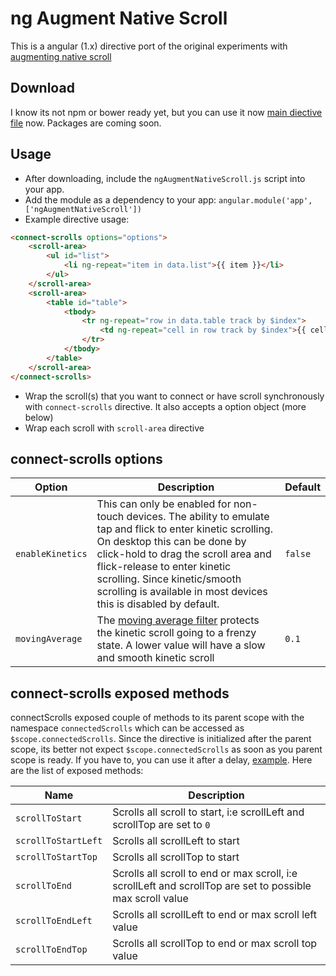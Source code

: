 # ng Augment Native Scroll
This is a angular (1.x) directive port of the original experiments with [augmenting native scroll](https://github.com/iamvijaydev/augment-native-scroll)

## Download
I know its not npm or bower ready yet, but you can use it now [main diective file](https://raw.githubusercontent.com/iamvijaydev/ng-augment-native-scroll/master/src/ngAugmentNativeScroll.js) now. Packages are coming soon.

## Usage
* After downloading, include the `ngAugmentNativeScroll.js` script into your app.
* Add the module as a dependency to your app: `angular.module('app', ['ngAugmentNativeScroll'])`
* Example directive usage:
```html
<connect-scrolls options="options">
    <scroll-area>
        <ul id="list">
            <li ng-repeat="item in data.list">{{ item }}</li>
        </ul>
    </scroll-area>
    <scroll-area>
        <table id="table">
            <tbody>
                <tr ng-repeat="row in data.table track by $index">
                    <td ng-repeat="cell in row track by $index">{{ cell }}</td>
                </tr>
            </tbody>
        </table>
    </scroll-area>
</connect-scrolls>
```
* Wrap the scroll(s) that you want to connect or have scroll synchronously with `connect-scrolls` directive. It also accepts a option object (more below)
* Wrap each scroll with `scroll-area` directive

## connect-scrolls options
| Option  | 	Description | 	Default  |
|------------|----------------|-----|
| `enableKinetics`| This can only be enabled for non-touch devices. The ability to emulate tap and flick to enter kinetic scrolling. On desktop this can be done by click-hold to drag the scroll area and flick-release to enter kinetic scrolling. Since kinetic/smooth scrolling is available in most devices this is disabled by default. | `false` |
| `movingAverage`| The [moving average filter](https://en.wikipedia.org/wiki/Moving_average) protects the kinetic scroll going to a frenzy state. A lower value will have a slow and smooth kinetic scroll | `0.1` |


## connect-scrolls exposed methods
connectScrolls exposed couple of methods to its parent scope with the namespace `connectedScrolls` which can be accessed as `$scope.connectedScrolls`. Since the directive is initialized after the parent scope, its better not expect `$scope.connectedScrolls` as soon as you parent scope is ready. If you have to, you can use it after a delay, [example](https://github.com/iamvijaydev/ng-augment-native-scroll/blob/master/examples/scripts/app.js#L43-L46). Here are the list of exposed methods:

| Name  | 	Description |
|------|----------------|
| `scrollToStart`| Scrolls all scroll to start, i:e scrollLeft and scrollTop are set to `0` |
| `scrollToStartLeft`| Scrolls all scrollLeft to start |
| `scrollToStartTop`| Scrolls all scrollTop to start |
| `scrollToEnd`| Scrolls all scroll to end or max scroll, i:e scrollLeft and scrollTop are set to possible max scroll value |
| `scrollToEndLeft`| Scrolls all scrollLeft to end or max scroll left value |
| `scrollToEndTop`| Scrolls all scrollTop to end or max scroll top value |
